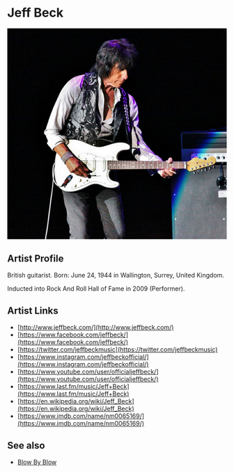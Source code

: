 # Jeff Beck

![](../../assets/artists/Jeff_Beck.png)

## Artist Profile

British guitarist.
Born: June 24, 1944 in Wallington, Surrey, United Kingdom.

Inducted into Rock And Roll Hall of Fame in 2009 (Performer).

## Artist Links

- [http://www.jeffbeck.com/](http://www.jeffbeck.com/)
- [https://www.facebook.com/jeffbeck/](https://www.facebook.com/jeffbeck/)
- [https://twitter.com/jeffbeckmusic](https://twitter.com/jeffbeckmusic)
- [https://www.instagram.com/jeffbeckofficial/](https://www.instagram.com/jeffbeckofficial/)
- [https://www.youtube.com/user/officialjeffbeck/](https://www.youtube.com/user/officialjeffbeck/)
- [https://www.last.fm/music/Jeff+Beck](https://www.last.fm/music/Jeff+Beck)
- [https://en.wikipedia.org/wiki/Jeff_Beck](https://en.wikipedia.org/wiki/Jeff_Beck)
- [https://www.imdb.com/name/nm0065169/](https://www.imdb.com/name/nm0065169/)


## See also

- [Blow By Blow](Blow_By_Blow.md)
